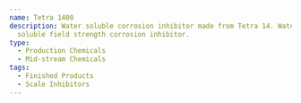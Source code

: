 ```yaml
---
name: Tetra 1400
description: Water soluble corrosion inhibitor made from Tetra 14. Water/oil
  soluble field strength corrosion inhibitor.
type:
  - Production Chemicals
  - Mid-stream Chemicals
tags:
  - Finished Products
  - Scale Inhibitors
---
```

